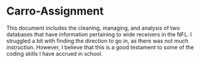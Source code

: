 # Carro-Assignment
This document includes the cleaning, managing, and analysis of two databases that have information pertaining to wide receivers in the NFL. I struggled a bit with finding the direction to go in, as there was not much instruction. However, I believe that this is a good testament to some of the coding skills I have accrued in school.
